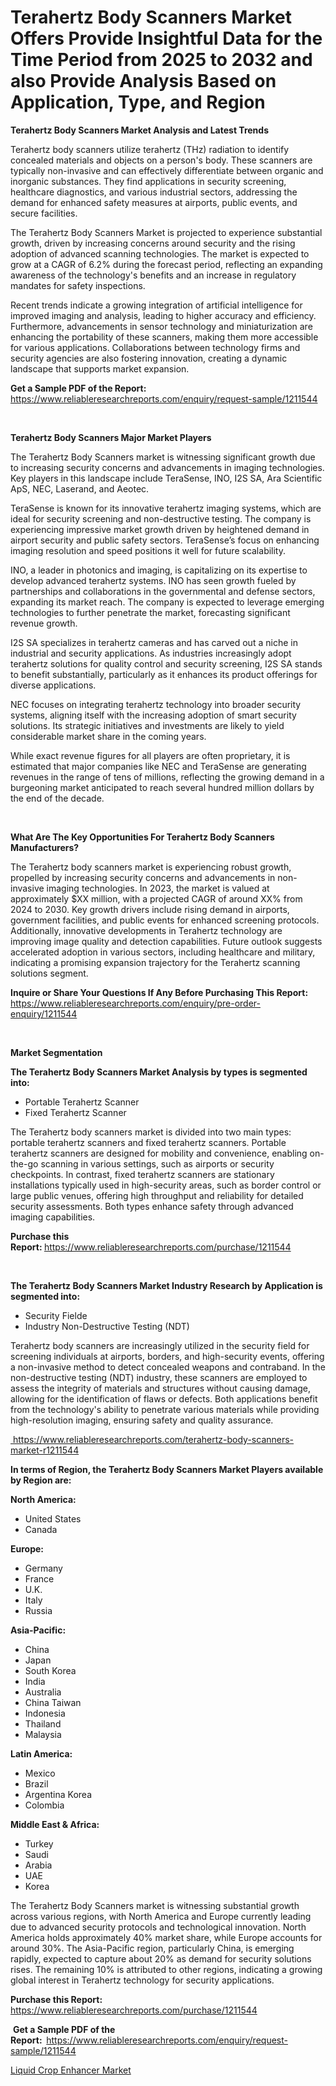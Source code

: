 <p><h1>Terahertz Body Scanners Market Offers Provide Insightful Data for the Time Period from 2025 to 2032 and also Provide Analysis Based on Application, Type, and Region</h1></p><p><strong>Terahertz Body Scanners Market Analysis and Latest Trends</strong></p>
<p><p>Terahertz body scanners utilize terahertz (THz) radiation to identify concealed materials and objects on a person's body. These scanners are typically non-invasive and can effectively differentiate between organic and inorganic substances. They find applications in security screening, healthcare diagnostics, and various industrial sectors, addressing the demand for enhanced safety measures at airports, public events, and secure facilities.</p><p>The Terahertz Body Scanners Market is projected to experience substantial growth, driven by increasing concerns around security and the rising adoption of advanced scanning technologies. The market is expected to grow at a CAGR of 6.2% during the forecast period, reflecting an expanding awareness of the technology's benefits and an increase in regulatory mandates for safety inspections. </p><p>Recent trends indicate a growing integration of artificial intelligence for improved imaging and analysis, leading to higher accuracy and efficiency. Furthermore, advancements in sensor technology and miniaturization are enhancing the portability of these scanners, making them more accessible for various applications. Collaborations between technology firms and security agencies are also fostering innovation, creating a dynamic landscape that supports market expansion.</p></p>
<p><strong>Get a Sample PDF of the Report:&nbsp;</strong> <a href="https://www.reliableresearchreports.com/enquiry/request-sample/1211544?utm_campaign=2202&utm_medium=2&utm_source=Github&utm_content=ia&utm_term=24032025&utm_id=terahertz-body-scanners">https://www.reliableresearchreports.com/enquiry/request-sample/1211544</a></p>
<p>&nbsp;</p>
<p><strong>Terahertz Body Scanners Major Market Players</strong></p>
<p><p>The Terahertz Body Scanners market is witnessing significant growth due to increasing security concerns and advancements in imaging technologies. Key players in this landscape include TeraSense, INO, I2S SA, Ara Scientific ApS, NEC, Laserand, and Aeotec.</p><p>TeraSense is known for its innovative terahertz imaging systems, which are ideal for security screening and non-destructive testing. The company is experiencing impressive market growth driven by heightened demand in airport security and public safety sectors. TeraSense’s focus on enhancing imaging resolution and speed positions it well for future scalability.</p><p>INO, a leader in photonics and imaging, is capitalizing on its expertise to develop advanced terahertz systems. INO has seen growth fueled by partnerships and collaborations in the governmental and defense sectors, expanding its market reach. The company is expected to leverage emerging technologies to further penetrate the market, forecasting significant revenue growth.</p><p>I2S SA specializes in terahertz cameras and has carved out a niche in industrial and security applications. As industries increasingly adopt terahertz solutions for quality control and security screening, I2S SA stands to benefit substantially, particularly as it enhances its product offerings for diverse applications.</p><p>NEC focuses on integrating terahertz technology into broader security systems, aligning itself with the increasing adoption of smart security solutions. Its strategic initiatives and investments are likely to yield considerable market share in the coming years.</p><p>While exact revenue figures for all players are often proprietary, it is estimated that major companies like NEC and TeraSense are generating revenues in the range of tens of millions, reflecting the growing demand in a burgeoning market anticipated to reach several hundred million dollars by the end of the decade.</p></p>
<p>&nbsp;</p>
<p><strong>What Are The Key Opportunities For Terahertz Body Scanners Manufacturers?</strong></p>
<p><p>The Terahertz body scanners market is experiencing robust growth, propelled by increasing security concerns and advancements in non-invasive imaging technologies. In 2023, the market is valued at approximately $XX million, with a projected CAGR of around XX% from 2024 to 2030. Key growth drivers include rising demand in airports, government facilities, and public events for enhanced screening protocols. Additionally, innovative developments in Terahertz technology are improving image quality and detection capabilities. Future outlook suggests accelerated adoption in various sectors, including healthcare and military, indicating a promising expansion trajectory for the Terahertz scanning solutions segment.</p></p>
<p><strong>Inquire or Share Your Questions If Any Before Purchasing This Report:</strong> <a href="https://www.reliableresearchreports.com/enquiry/pre-order-enquiry/1211544?utm_campaign=2202&utm_medium=2&utm_source=Github&utm_content=ia&utm_term=24032025&utm_id=terahertz-body-scanners">https://www.reliableresearchreports.com/enquiry/pre-order-enquiry/1211544</a></p>
<p>&nbsp;</p>
<p><strong>Market Segmentation</strong></p>
<p><strong>The Terahertz Body Scanners Market Analysis by types is segmented into:</strong></p>
<p><ul><li>Portable Terahertz Scanner</li><li>Fixed Terahertz Scanner</li></ul></p>
<p><p>The Terahertz body scanners market is divided into two main types: portable terahertz scanners and fixed terahertz scanners. Portable terahertz scanners are designed for mobility and convenience, enabling on-the-go scanning in various settings, such as airports or security checkpoints. In contrast, fixed terahertz scanners are stationary installations typically used in high-security areas, such as border control or large public venues, offering high throughput and reliability for detailed security assessments. Both types enhance safety through advanced imaging capabilities.</p></p>
<p><strong>Purchase this Report:&nbsp;</strong><a href="https://www.reliableresearchreports.com/purchase/1211544?utm_campaign=2202&utm_medium=2&utm_source=Github&utm_content=ia&utm_term=24032025&utm_id=terahertz-body-scanners">https://www.reliableresearchreports.com/purchase/1211544</a></p>
<p>&nbsp;</p>
<p><strong>The Terahertz Body Scanners Market Industry Research by Application is segmented into:</strong></p>
<p><ul><li>Security Fielde</li><li>Industry Non-Destructive Testing (NDT)</li></ul></p>
<p><p>Terahertz body scanners are increasingly utilized in the security field for screening individuals at airports, borders, and high-security events, offering a non-invasive method to detect concealed weapons and contraband. In the non-destructive testing (NDT) industry, these scanners are employed to assess the integrity of materials and structures without causing damage, allowing for the identification of flaws or defects. Both applications benefit from the technology's ability to penetrate various materials while providing high-resolution imaging, ensuring safety and quality assurance.</p></p>
<p><a href="https://www.reliableresearchreports.com/terahertz-body-scanners-market-r1211544?utm_campaign=2202&utm_medium=2&utm_source=Github&utm_content=ia&utm_term=24032025&utm_id=terahertz-body-scanners">&nbsp;https://www.reliableresearchreports.com/terahertz-body-scanners-market-r1211544</a></p>
<p><strong>In terms of Region, the Terahertz Body Scanners Market Players available by Region are:</strong></p>
<p>
    <p> <strong> North America: </strong>
        <ul>
            <li>United States</li>
            <li>Canada</li>
        </ul>
        </p> 
    <p> <strong> Europe: </strong>
        <ul>
            <li>Germany</li>
            <li>France</li>
            <li>U.K.</li>
            <li>Italy</li>
            <li>Russia</li>
        </ul>
        </p> 
    <p> <strong> Asia-Pacific: </strong>
        <ul>
            <li>China</li>
            <li>Japan</li>
            <li>South Korea</li>
            <li>India</li>
            <li>Australia</li>
            <li>China Taiwan</li>
            <li>Indonesia</li>
            <li>Thailand</li>
            <li>Malaysia</li>
        </ul>
        </p> 
    <p> <strong> Latin America: </strong>
        <ul>
            <li>Mexico</li>
            <li>Brazil</li>
            <li>Argentina Korea</li>
            <li>Colombia</li>
        </ul>
        </p> 
    <p> <strong> Middle East & Africa: </strong>
        <ul>
            <li>Turkey</li>
            <li>Saudi</li>
            <li>Arabia</li>
            <li>UAE</li>
            <li>Korea</li>
        </ul>
    </p>
    </p>
<p><p>The Terahertz Body Scanners market is witnessing substantial growth across various regions, with North America and Europe currently leading due to advanced security protocols and technological innovation. North America holds approximately 40% market share, while Europe accounts for around 30%. The Asia-Pacific region, particularly China, is emerging rapidly, expected to capture about 20% as demand for security solutions rises. The remaining 10% is attributed to other regions, indicating a growing global interest in Terahertz technology for security applications.</p></p>
<p><strong>Purchase this Report: </strong><a href="https://www.reliableresearchreports.com/purchase/1211544?utm_campaign=2202&utm_medium=2&utm_source=Github&utm_content=ia&utm_term=24032025&utm_id=terahertz-body-scanners">https://www.reliableresearchreports.com/purchase/1211544</a></p>
<p>&nbsp;<strong>Get a Sample PDF of the Report:&nbsp;&nbsp;</strong><a href="https://www.reliableresearchreports.com/enquiry/request-sample/1211544?utm_campaign=2202&utm_medium=2&utm_source=Github&utm_content=ia&utm_term=24032025&utm_id=terahertz-body-scanners">https://www.reliableresearchreports.com/enquiry/request-sample/1211544</a></p>
<p><strong></strong></p>
<p><p><a href="https://github.com/oshodikurc/Market-Research-Report-List-1/blob/main/liquid-crop-enhancer-market.md?utm_campaign=2202&utm_medium=2&utm_source=Github&utm_content=ia&utm_term=24032025&utm_id=terahertz-body-scanners">Liquid Crop Enhancer Market</a></p></p>